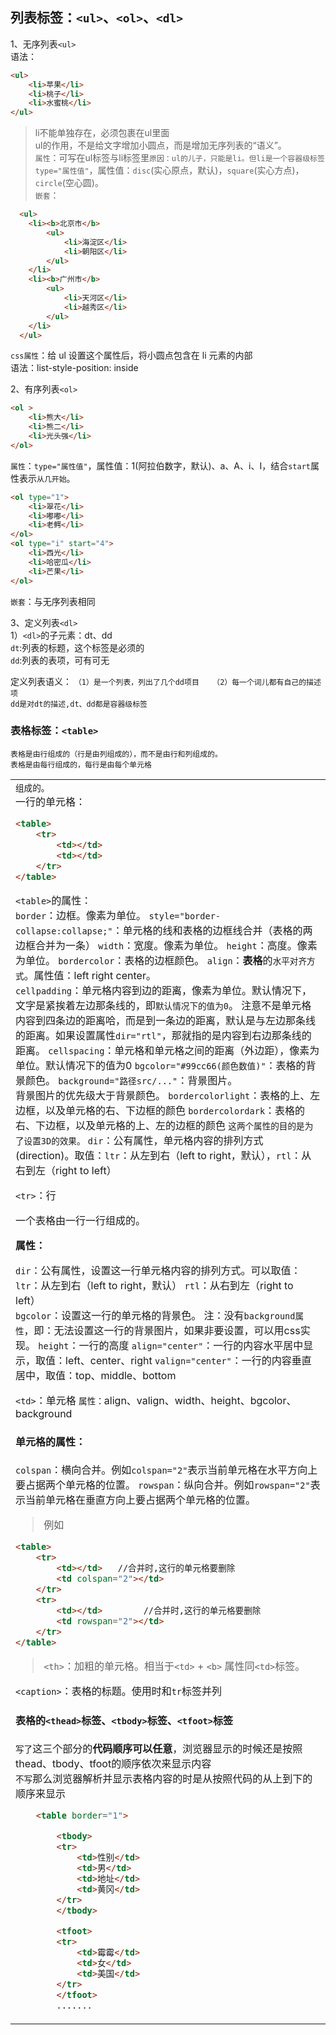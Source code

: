 ## 列表标签：`<ul>`、`<ol>`、`<dl>`  
1、无序列表`<ul>`  
语法：
```html
<ul>
	<li>苹果</li>
	<li>桃子</li>
	<li>水蜜桃</li>
</ul>
```  
>li不能单独存在，必须包裹在ul里面  
>ul的作用，不是给文字增加小圆点，而是增加无序列表的“语义”。  
`属性`：可写在ul标签与li标签里`原因：ul的儿子，只能是li。但li是一个容器级标签`    
`type="属性值"`，属性值：`disc`(实心原点，默认)，`square`(实心方点)，`circle`(空心圆)。  
`嵌套`：
```html
  <ul>
	<li><b>北京市</b>
		<ul>
			<li>海淀区</li>
			<li>朝阳区</li>			
		</ul>
	</li>
	<li><b>广州市</b>
		<ul>
			<li>天河区</li>
			<li>越秀区</li>
		</ul>
	</li>
  </ul>
```
`css属性`：给 ul 设置这个属性后，将小圆点包含在 li 元素的内部  
语法：list-style-position: inside  

2、有序列表`<ol>`  
```html
<ol >
	<li>熊大</li>
	<li>熊二</li>
	<li>光头强</li>
</ol>
```  
`属性`：`type="属性值"`，属性值：1(阿拉伯数字，默认)、a、A、i、I，结合`start`属性表示`从几开始`。  
```html
<ol type="1">
	<li>翠花</li>
	<li>嘟嘟</li>
	<li>老鳄</li>
</ol>
<ol type="i" start="4">
	<li>西光</li>
	<li>哈密瓜</li>
	<li>芒果</li>
</ol>
```
`嵌套`：与无序列表相同  

3、定义列表`<dl>`  
1）`<dl>`的子元素：dt、dd  
`dt`:列表的标题，这个标签是必须的  
`dd`:列表的表项，可有可无  

定义列表语义：
`（1）是一个列表，列出了几个dd项目  
（2）每一个词儿都有自己的描述项`  
`dd是对dt的描述,dt、dd都是容器级标签`  

### 表格标签：`<table>`  
`表格是由行组成的（行是由列组成的），而不是由行和列组成的。`  
`表格`<table>`是由每行`<tr>`组成的，每行是由每个单元格`<td>`组成的。`  
一行的单元格：
```html
<table>
	<tr>
		<td></td>
		<td></td>
	</tr>
</table>
```
`<table>`的属性：  
`border`：边框。像素为单位。
`style="border-collapse:collapse;"`：单元格的线和表格的边框线合并（表格的两边框合并为一条）
`width`：宽度。像素为单位。
`height`：高度。像素为单位。
`bordercolor`：表格的边框颜色。
`align`：**表格**的`水平对齐方式`。属性值：left right center。  
`cellpadding`：单元格内容到边的距离，像素为单位。默认情况下，文字是紧挨着左边那条线的，即`默认情况下的值为0`。
注意不是单元格内容到四条边的距离哈，而是到一条边的距离，默认是与左边那条线的距离。如果设置属性`dir="rtl"`，那就指的是内容到右边那条线的距离。
`cellspacing`：单元格和单元格之间的距离（外边距），像素为单位。默认情况下的值为0
`bgcolor="#99cc66(颜色数值)"`：表格的背景颜色。
`background="路径src/..."`：背景图片。  
背景图片的优先级大于背景颜色。
`bordercolorlight`：表格的上、左边框，以及单元格的右、下边框的颜色
`bordercolordark`：表格的右、下边框，以及单元格的上、左的边框的颜色
`这两个属性的目的是为了设置3D的效果。`
`dir`：公有属性，单元格内容的排列方式(direction)。取值：`ltr`：从左到右（left to right，默认），`rtl`：从右到左（right to left）  

`<tr>`：行

一个表格由一行一行组成的。

**属性：**

`dir`：公有属性，设置这一行单元格内容的排列方式。可以取值：`ltr`：从左到右（left to right，默认） `rtl`：从右到左（right to left）  
`bgcolor`：设置这一行的单元格的背景色。
注：没有`background属性`，即：无法设置这一行的背景图片，如果非要设置，可以用css实现。
`height`：一行的高度
`align="center"`：一行的内容水平居中显示，取值：left、center、right
`valign="center"`：一行的内容垂直居中，取值：top、middle、bottom   

`<td>`：单元格
`属性：`align、valign、width、height、bgcolor、background  

#### 单元格的属性：
`colspan`：横向合并。例如`colspan="2"`表示当前单元格在水平方向上要占据两个单元格的位置。
`rowspan`：纵向合并。例如`rowspan="2"`表示当前单元格在垂直方向上要占据两个单元格的位置。  
>例如
```html
<table>
	<tr>
		<td></td>   //合并时,这行的单元格要删除
		<td colspan="2"></td>
	</tr>
    <tr>
		<td></td>        //合并时,这行的单元格要删除
		<td rowspan="2"></td>    
	</tr>
</table>
```
>`<th>`：加粗的单元格。相当于`<td>` + `<b>`
属性同`<td>`标签。  

`<caption>`：表格的标题。使用时和`tr`标签并列  

#### 表格的`<thead>`标签、`<tbody>`标签、`<tfoot>`标签
`写了`这三个部分的**代码顺序可以任意**，浏览器显示的时候还是按照thead、tbody、tfoot的顺序依次来显示内容  
`不写`那么浏览器解析并显示表格内容的时是从按照代码的从上到下的顺序来显示

```html
	<table border="1">

		<tbody>
		<tr>
			<td>性别</td>
			<td>男</td>
			<td>地址</td>
			<td>黄冈</td>
		</tr>
		</tbody>

		<tfoot>
		<tr>
			<td>霉霉</td>
			<td>女</td>
			<td>美国</td>
		</tr>
		</tfoot>
        .......
```